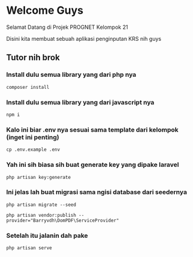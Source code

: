 # Welcome Guys

Selamat Datang di Projek PROGNET Kelompok 21

Disini kita membuat sebuah aplikasi penginputan KRS nih guys

## Tutor nih brok

### Install dulu semua library yang dari php nya

```code
composer install

```

### Install dulu semua library yang dari javascript nya

```code
npm i
```

### Kalo ini biar .env nya sesuai sama template dari kelompok (inget ini penting)

```code
cp .env.example .env
```

### Yah ini sih biasa sih buat generate key yang dipake laravel

```code
php artisan key:generate
```

### Ini jelas lah buat migrasi sama ngisi database dari seedernya

```code
php artisan migrate --seed

php artisan vendor:publish --provider="Barryvdh\DomPDF\ServiceProvider"
```

### Setelah itu jalanin dah pake

```code
php artisan serve
```
